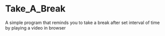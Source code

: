 # Take_A_Break
A simple program that reminds you to take a break after set interval of time by playing a video in browser
